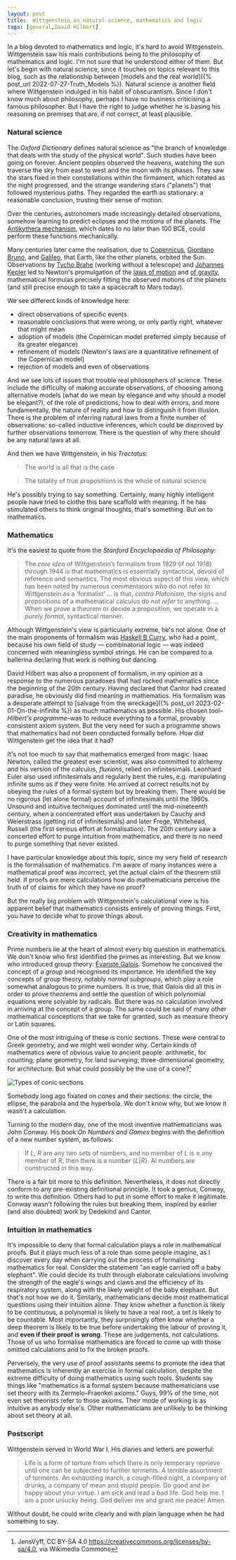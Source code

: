 ```yaml
---
layout: post
title:  Wittgenstein on natural science, mathematics and logic
tags: [general,David Hilbert]
---
```

In a blog devoted to mathematics and logic, it's hard to avoid Wittgenstein.
Wittgenstein saw his main contributions being to the philosophy of mathematics
and logic. I'm not sure that
he understood either of them. But let's begin with natural science, since it touches on
topics relevant to this blog, such as the relationship between 
[models and the real world]({% post_url 2022-07-27-Truth_Models %}).
Natural science is another field where Wittgenstein indulged in his habit of obscurantism.
Since I don't know much about philosophy, perhaps I have no business
criticising a famous philosopher. 
But I have the right to judge whether he is basing his reasoning
on premises that are, if not correct, at least plausible.

### Natural science

The *Oxford Dictionary* defines natural science as "the branch of knowledge 
that deals with the study of the physical world".
Such studies have been going on forever. Ancient peoples observed the heavens,
watching the sun traverse the sky from east to west and the moon with its phases.
They saw the stars fixed in their constellations within the firmament, 
which rotated as the night progressed,
and the strange wandering stars ("planets") that followed mysterious paths.
They regarded the earth as stationary: a reasonable conclusion, trusting their sense of motion.

Over the centuries, astronomers made increasingly detailed observations, 
somehow learning to predict eclipses and the motions of the planets.
The [Antikythera mechanism](https://en.wikipedia.org/wiki/Antikythera_mechanism),
which dates to no later than 100 BCE, could perform these functions mechanically.

Many centuries later came the realisation, 
due to [Copernicus](https://en.wikipedia.org/wiki/Nicolaus_Copernicus),
[Giordano Bruno](https://en.wikipedia.org/wiki/Giordano_Bruno), 
and [Galileo](https://en.wikipedia.org/wiki/Galileo_Galilei),
that Earth, like the other planets, orbited the Sun.
Observations by [Tycho Brahe](https://en.wikipedia.org/wiki/Tycho_Brahe) 
(working without a telescope)
and [Johannes Kepler](https://en.wikipedia.org/wiki/Johannes_Kepler) led to Newton's
promulgation of the [laws of motion](https://en.wikipedia.org/wiki/Newton's_laws_of_motion) and 
[of gravity](https://en.wikipedia.org/wiki/Newton%27s_law_of_universal_gravitation),
mathematical formulas precisely fitting the observed motions of the planets
(and still precise enough to take a spacecraft to Mars today).

We see different kinds of knowledge here: 

* direct observations of specific events
* reasonable conclusions that were wrong, or only partly right, whatever that might mean
* adoption of models (the Copernican model preferred simply because of its greater elegance)
* refinement of models (Newton's laws are a quantitative refinement of the Copernican model)
* rejection of models and even of observations

And we see lots of issues that trouble real philosophers of science.
These include the difficulty of making accurate observations, of choosing among alternative models (what do we mean by elegance and why should a model be elegant?), of the role of predictions, how to deal with errors, and more fundamentally, the nature of reality
and how to distinguish it from illusion. 
There is the problem of inferring natural laws from a finite number of observations:
so-called inductive inferences, which could be disproved by further observations tomorrow.
There is the question of why there should be any natural laws at all.

And then we have Wittgenstein, in his *Tractatus*:

> The world is all that is the case 

> The totality of true propositions is the whole of natural science

He's possibly trying to say something.
Certainly, many highly intelligent people have tried to clothe
this bare scaffold with meaning. If he has stimulated others to think original thoughts,
that's something. But on to mathematics.

### Mathematics

It's the easiest to quote from the *Stanford Encyclopaedia of Philosophy*:

> The *core idea* of Wittgenstein’s formalism from 1929 (if not 1918) through 1944 is that mathematics is essentially syntactical, devoid of reference and semantics. The most obvious aspect of this view, which has been noted by numerous commentators who do not refer to Wittgenstein as a ‘formalist’ ... is that, *contra Platonism*, the signs and propositions of a mathematical calculus do not *refer* to anything. ... When we prove a theorem or decide a proposition, we operate in a *purely formal*, syntactical manner. 

Although Wittgenstein's view is particularly extreme, he's not alone.
One of the main proponents of formalism was [Haskell B Curry](https://en.wikipedia.org/wiki/Haskell_Curry),
who had a point, because his own field of study — combinatorial logic — 
was indeed concerned with meaningless symbol strings.
He can be compared to a ballerina declaring that work is nothing but dancing.

David Hilbert was also a proponent of formalism, in my opinion as a response
to the numerous paradoxes that had rocked mathematics since the beginning of the 20th century.
Having declared that Cantor had created paradise, 
he obviously did find meaning in mathematics.
His formalism was a desperate attempt to 
[salvage from the wreckage]({% post_url 2023-02-01-On-the-infinite %}) 
as much mathematics as possible.
His chosen tool–*Hilbert's programme*–was to
reduce everything to a formal, provably consistent axiom system.
But the very need for such a programme shows 
that mathematics had not been conducted formally before.
How did Wittgenstein get the idea that it had?

It's not too much to say that mathematics emerged from magic.
Isaac Newton, called the greatest ever scientist, was also committed to alchemy
and his version of the calculus, *fluxions*, relied on infinitesimals.
Leonhard Euler also used infinitesimals and regularly bent the rules, e.g.
manipulating infinite sums as if they were finite. He arrived at correct results
not by obeying the rules of a formal system but by breaking them.
There would be no rigorous (let alone formal) account of infinitesimals until the 1960s.
Unsound and intuitive techniques dominated until the mid-nineteenth century,
when a concentrated effort was undertaken by Cauchy and Weierstrass
(getting rid of infinitesimals) and later Frege, Whitehead, Russell
(the first serious effort at formalisation).
The 20th century saw a concerted effort to purge intuition from mathematics,
and there is no need to purge something that never existed.

I have particular knowledge about this topic, since my very field of research is the 
formalisation of mathematics.  I'm aware of many instances were a mathematical proof
was incorrect, yet the actual claim of the theorem still held. If proofs
are mere calculations how do mathematicians perceive the truth of of claims
for which they have no proof?

But the really big problem with Wittgenstein's calculational view
is his apparent belief that mathematics consists entirely of proving things.
First, you have to decide what to prove things about.

### Creativity in mathematics

Prime numbers lie at the heart of almost every big question in mathematics.
We don't know who first identified the primes as interesting.
But we know who introduced group theory:
[Évariste Galois](https://en.wikipedia.org/wiki/Évariste_Galois).
Somehow he conceived the concept of a *group* and recognised its importance.
He identified the key concepts of group theory, notably
*normal subgroups*, which play a role somewhat analogous to prime numbers.
It is true, that Galois did all this in order to prove theorems and settle
the question of which polynomial equations were solvable by radicals.
But there was no calculation involved in arriving at the concept of a group.
The same could be said of many other mathematical conceptions that we take for granted, 
such as measure theory or Latin squares.

One of the most intriguing of these is conic sections.
These were central to Greek geometry, and we might well wonder why.
Certain kinds of mathematics were of obvious value to ancient people: 
arithmetic, for counting; plane geometry, for land surveying;
three-dimensional geometry, for architecture. But what could possibly be the use of a cone?[^1]

![Types of conic sections](/images/TypesOfConicSections.jpg)

[^1]: JensVyff, CC BY-SA 4.0 <https://creativecommons.org/licenses/by-sa/4.0>, via Wikimedia Commons

Somebody long ago fixated on cones and their sections: the circle, the ellipse, the parabola
and the hyperbola. We don't know why, but we know it wasn't a calculation.

Turning to the modern day, one of the most inventive mathematicians was John Conway.
His book *On Numbers and Games* begins with the definition of a new number system, as follows:

> If *L*, *R* are any two sets of numbers, and no member of *L* is ≥ any member of *R*, then there is a number {*L*\|*R*}. Al numbers are constructed in this way.

There is a fair bit more to this definition. Nevertheless, it does not directly conform
to any pre-existing definitional principle. It took a genius, Conway, to write this definition.
Others had to put in some effort to make it legitimate. 
Conway wasn't following the rules but breaking them, inspired by earlier (and also doubted)
work by Dedekind and Cantor.

### Intuition in mathematics

It's impossible to deny that formal calculation plays a role in mathematical proofs.
But it plays much less of a role than some people imagine, as I discover every day
when carrying out the process of formalising mathematics for real.
Consider the statement "an eagle carried off a baby elephant".
We could decide its truth through elaborate calculations involving the strength of the eagle's wings and claws and the efficiency of its respiratory system, along with the likely weight of the baby elephant. But that's not how we do it.
Similarly, mathematicians decide most mathematical questions using their intuition alone.
They know whether a function is likely to be continuous, 
a polynomial is likely to have a real root, a set is likely to be countable.
Most importantly, they surprisingly often know whether a deep theorem is likely to be true 
before undertaking the labour of proving it, and **even if their proof is wrong**.
These are judgements, not calculations. Those of us who formalise mathematics
are forced to come up with those omitted calculations
and to fix the broken proofs.

Perversely, the very use of proof assistants seems to promote the idea that mathematics
is inherently an exercise in formal calculation, 
despite the extreme difficulty of doing mathematics using such tools. 
Students say things like "mathematics is a formal system because mathematicians use set theory with its Zermelo–Fraenkel axioms."
Guys, 99% of the time, not even set theorists refer to those axioms. 
Their mode of working is as intuitive as anybody else's.
Other mathematicians are unlikely to be thinking about set theory at all.

### Postscript

Wittgenstein served in World War I. His diaries and letters are powerful:

> Life is a form of torture from which there is only temporary reprieve until one can be subjected to further torments. A terrible assortment of torments. An exhausting march, a cough-filled night, a company of drunks, a company of mean and stupid people. Do good and be happy about your virtue. I am sick and lead a bad life. God help me. I am a poor unlucky being. God deliver me and grant me peace! Amen.

Without doubt, he could write clearly and with plain language when he had something to say.
